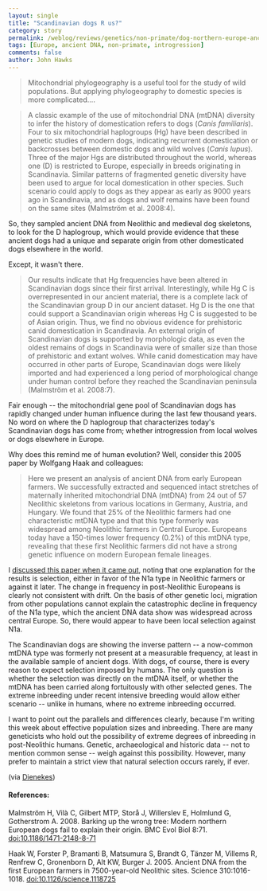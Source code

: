 ```yaml
---
layout: single 
title: "Scandinavian dogs R us?" 
category: story
permalink: /weblog/reviews/genetics/non-primate/dog-northern-europe-ancient-mtdna-2008.html
tags: [Europe, ancient DNA, non-primate, introgression] 
comments: false 
author: John Hawks 
---
```


<blockquote>Mitochondrial phylogeography is a useful tool for the study of wild populations. But applying phylogeography to domestic species is more complicated....</blockquote>

<blockquote>A classic example of the use of mitochondrial DNA (mtDNA) diversity to infer the history of domestication refers to dogs (<i>Canis familiaris</i>). Four to six mitochondrial haplogroups (Hg) have been described in genetic studies of modern dogs, indicating recurrent domestication or backcrosses between domestic dogs and wild wolves (<i>Canis lupus</i>). Three of the major Hgs are distributed throughout the world, whereas one (D) is restricted to Europe, especially in breeds originating in Scandinavia. Similar patterns of fragmented genetic diversity have been used to argue for local domestication in other species. Such scenario could apply to dogs as they appear as early as 9000 years ago in Scandinavia, and as dogs and wolf remains have been found on the same sites (Malmstr&ouml;m et al. 2008:4).</blockquote>

<p>
So, they sampled ancient DNA from Neolithic and medieval dog skeletons, to look for the D haplogroup, which would provide evidence that these ancient dogs had a unique and separate origin from other domesticated dogs elsewhere in the world. 
</p>

<p>
Except, it wasn't there. 
</p>

<blockquote>Our results indicate that Hg frequencies have been altered in Scandinavian dogs since their first arrival. Interestingly, while Hg C is overrepresented in our ancient material, there is a complete lack of the Scandinavian group D in our ancient dataset. Hg D is the one that could support a Scandinavian origin whereas Hg C is suggested to be of Asian origin. Thus, we find no obvious evidence for prehistoric canid domestication in Scandinavia. An external origin of Scandinavian dogs is supported by morphologic data, as even the oldest remains of dogs in Scandinavia were of smaller size than those of prehistoric and extant wolves. While canid domestication may have occurred in other parts of Europe, Scandinavian dogs were likely imported and had experienced a long period of morphological change under human control before they reached the Scandinavian peninsula (Malmstr&ouml;m et al. 2008:7).</blockquote>

<p>
Fair enough -- the mitochondrial gene pool of Scandinavian dogs has rapidly changed under human influence during the last few thousand years. No word on where the D haplogroup that characterizes today's Scandinavian dogs has come from; whether introgression from local wolves or dogs elsewhere in Europe. 
</p>

<p>
Why does this remind me of human evolution? Well, consider this 2005 paper by Wolfgang Haak and colleagues: 
</p>

<blockquote>Here we present an analysis of ancient DNA from early European farmers. We successfully extracted and sequenced intact stretches of maternally inherited mitochondrial DNA (mtDNA) from 24 out of 57 Neolithic skeletons from various locations in Germany, Austria, and Hungary. We found that 25% of the Neolithic farmers had one characteristic mtDNA type and that this type formerly was widespread among Neolithic farmers in Central Europe. Europeans today have a 150-times lower frequency (0.2%) of this mtDNA type, revealing that these first Neolithic farmers did not have a strong genetic influence on modern European female lineages. </blockquote>

<p>
I <a href="http://johnhawks.net/weblog/reviews/genetics/mtdna_migrations/neolithic_ancient_dna_2005.html">discussed this paper when it came out</a>, noting that one explanation for the results is selection, either in favor of the N1a type in Neolithic farmers or against it later. The change in frequency in post-Neolithic Europeans is clearly not consistent with drift. On the basis of other genetic loci, migration from other populations cannot explain the catastrophic decline in frequency of the N1a type, which the ancient DNA data show was widespread across central Europe. So, there would appear to have been local selection against N1a. 
</p>

<p>
The Scandinavian dogs are showing the inverse pattern -- a now-common mtDNA type was formerly not present at a measurable frequency, at least in the available sample of ancient dogs. With dogs, of course, there is every reason to expect selection imposed by humans. The only question is whether the selection was directly on the mtDNA itself, or whether the mtDNA has been carried along fortuitously with other selected genes. The extreme inbreeding under recent intensive breeding would allow either scenario -- unlike in humans, where no extreme inbreeding occurred. 
</p>

<p>
I want to point out the parallels and differences clearly, because I'm writing this week about effective population sizes and inbreeding. There are many geneticists who hold out the possibility of extreme degrees of inbreeding in post-Neolithic humans. Genetic, archaeological and historic data -- not to mention common sense -- weigh against this possibility. However, many prefer to maintain a strict view that natural selection occurs rarely, if ever. 
</p>

<p>
(via <a href="http://dienekes.blogspot.com/2008/03/northern-dogs-ancient-and-modern.html">Dienekes</a>)
</p>

<h4>References:</h4>

<p class="cite">Malmstr&ouml;m H, Vil&agrave; C, Gilbert MTP, Stor&aring; J, Willerslev E, Holmlund G, Gotherstrom A. 2008. Barking up the wrong tree: Modern northern European dogs fail to explain their origin. BMC Evol Biol 8:71. <a href="http://dx.doi.org/10.1186/1471-2148-8-71">doi:10.1186/1471-2148-8-71</a></p>

<p class="cite">Haak W, Forster P, Bramanti B, Matsumura S, Brandt G, T&auml;nzer M, Villems R, Renfrew C, Gronenborn D, Alt KW, Burger J. 2005. Ancient DNA from the first European farmers in 7500-year-old Neolithic sites. Science 310:1016-1018. <a href="http://dx.doi.org/10.1126/science.1118725">doi:10.1126/science.1118725</a></p>

